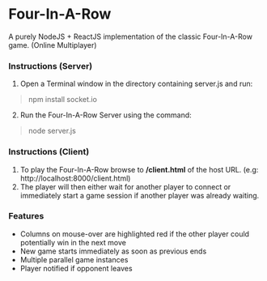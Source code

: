 # Four-In-A-Row
A purely NodeJS + ReactJS implementation of the classic Four-In-A-Row game. (Online Multiplayer)
### Instructions (Server)
1. Open a Terminal window in the directory containing server.js and run:
> npm install socket.io
2. Run the Four-In-A-Row Server using the command:
> node server.js
### Instructions (Client)
1. To play the Four-In-A-Row browse to **/client.html** of the host URL. (e.g: http://localhost:8000/client.html)
2. The player will then either wait for another player to connect or immediately start a game session if another player was already waiting.
### Features
- Columns on mouse-over are highlighted red if the other player could potentially win in the next move
- New game starts immediately as soon as previous ends
- Multiple parallel game instances
- Player notified if opponent leaves